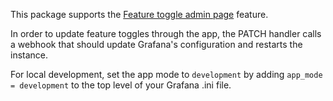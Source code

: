 This package supports the [Feature toggle admin page](https://grafana.com/docs/grafana/latest/administration/feature-toggles/) feature. 

In order to update feature toggles through the app, the PATCH handler calls a webhook that should update Grafana's configuration and restarts the instance. 

For local development, set the app mode to `development` by adding `app_mode = development` to the top level of your Grafana .ini file.